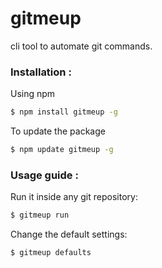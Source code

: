 # gitmeup

cli tool to automate git commands. 

### Installation :
Using npm 
```sh
$ npm install gitmeup -g
```
To update the package 
```sh
$ npm update gitmeup -g
```
### Usage guide : 
Run it inside any git repository:
```sh
$ gitmeup run
```
Change the default settings:
```sh
$ gitmeup defaults
```